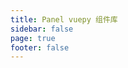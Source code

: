 ```yaml
---
title: Panel vuepy 组件库
sidebar: false
page: true
footer: false
---
```


<script setup>
import ComponentLibIndex from './ComponentLibIndex.vue'
</script>

<ComponentLibIndex>
</ComponentLibIndex>
